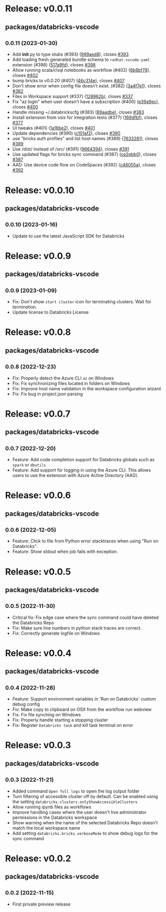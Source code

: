 # Release: v0.0.11

## packages/databricks-vscode

## <small>0.0.11 (2023-01-30)</small>

-   Add **init**.py to type stubs (#393) ([999aed8](https://github.com/databricks/databricks-vscode/commit/999aed8)), closes [#393](https://github.com/databricks/databricks-vscode/issues/393)
-   Add loading fresh generated bundle schema to `redhat.vscode-yaml` extension (#398) ([517a9fd](https://github.com/databricks/databricks-vscode/commit/517a9fd)), closes [#398](https://github.com/databricks/databricks-vscode/issues/398)
-   Allow running scala/r/sql notebooks as workflow (#402) ([6b8bf79](https://github.com/databricks/databricks-vscode/commit/6b8bf79)), closes [#402](https://github.com/databricks/databricks-vscode/issues/402)
-   bump bricks to v0.0.20 (#407) ([46c314e](https://github.com/databricks/databricks-vscode/commit/46c314e)), closes [#407](https://github.com/databricks/databricks-vscode/issues/407)
-   Don't show error when config file doesn't exist. (#382) ([3a4f7e1](https://github.com/databricks/databricks-vscode/commit/3a4f7e1)), closes [#382](https://github.com/databricks/databricks-vscode/issues/382)
-   Files in Workspace support (#337) ([128962b](https://github.com/databricks/databricks-vscode/commit/128962b)), closes [#337](https://github.com/databricks/databricks-vscode/issues/337)
-   Fix "az login" when user doesn't have a subscription (#400) ([e39a9ec](https://github.com/databricks/databricks-vscode/commit/e39a9ec)), closes [#400](https://github.com/databricks/databricks-vscode/issues/400)
-   Handle missing ~/.databrickscfg (#383) ([89aadbe](https://github.com/databricks/databricks-vscode/commit/89aadbe)), closes [#383](https://github.com/databricks/databricks-vscode/issues/383)
-   Install extension from vsix for integration tests (#377) ([169dfbf](https://github.com/databricks/databricks-vscode/commit/169dfbf)), closes [#377](https://github.com/databricks/databricks-vscode/issues/377)
-   UI tweaks (#401) ([1a16be2](https://github.com/databricks/databricks-vscode/commit/1a16be2)), closes [#401](https://github.com/databricks/databricks-vscode/issues/401)
-   Update dependencies (#390) ([c101af2](https://github.com/databricks/databricks-vscode/commit/c101af2)), closes [#390](https://github.com/databricks/databricks-vscode/issues/390)
-   use "bricks auth profiles" and list host names (#389) ([7633281](https://github.com/databricks/databricks-vscode/commit/7633281)), closes [#389](https://github.com/databricks/databricks-vscode/issues/389)
-   Use /dist/ instead of /src/ (#391) ([9664394](https://github.com/databricks/databricks-vscode/commit/9664394)), closes [#391](https://github.com/databricks/databricks-vscode/issues/391)
-   Use updated flags for bricks sync command (#387) ([ce2ebb0](https://github.com/databricks/databricks-vscode/commit/ce2ebb0)), closes [#387](https://github.com/databricks/databricks-vscode/issues/387)
-   AAD: Use device code flow on CodeSpaces (#392) ([c46055a](https://github.com/databricks/databricks-vscode/commit/c46055a)), closes [#392](https://github.com/databricks/databricks-vscode/issues/392)

# Release: v0.0.10

## packages/databricks-vscode

## <small>0.0.10 (2023-01-16)</small>

-   Update to use the latest JavaScript SDK for Databricks

# Release: v0.0.9

## packages/databricks-vscode

## <small>0.0.9 (2023-01-09)</small>

-   Fix: Don't show `start cluster` icon for terminating clusters. Wait for termination.
-   Update license to Databricks License

# Release: v0.0.8

## packages/databricks-vscode

## <small>0.0.8 (2022-12-23)</small>

-   Fix: Properly detect the Azure CLI `az` on Windows
-   Fix: Fix synchronizing files located in folders on Windows
-   Fix: Improve host name validation in the workspace configuration wizard
-   Fix: Fix bug in project.json parsing

# Release: v0.0.7

## packages/databricks-vscode

## <small>0.0.7 (2022-12-20)</small>

-   Feature: Add code completion support for Databricks globals such as `spark` or `dbutils`
-   Feature: Add support for logging in using the Azure CLI. This allows users to use the extension with Azure Active Directory (AAD).

# Release: v0.0.6

## packages/databricks-vscode

## <small>0.0.6 (2022-12-05)</small>

-   Feature: Click to file from Python error stacktraces when using "Run on Databricks".
-   Feature: Show stdout when job fails with exception.

# Release: v0.0.5

## packages/databricks-vscode

## <small>0.0.5 (2022-11-30)</small>

-   Critical fix: Fix edge case where the sync command could have deleted the Databricks Repo
-   Fix: Make sure line numbers in python stack traces are correct.
-   Fix: Correctly generate logfile on Windows

# Release: v0.0.4

## packages/databricks-vscode

## <small>0.0.4 (2022-11-28)</small>

-   Feature: Support environment variables in 'Run on Databricks' custom debug config
-   Fix: Make copy to clipboard on OSX from the workflow run webview
-   Fix: Fix file synching on Windows
-   Fix: Properly handle starting a stopping cluster
-   Fix: Register `Databricks task` and kill task terminal on error

# Release: v0.0.3

## packages/databricks-vscode

## <small>0.0.3 (2022-11-21)</small>

-   Added command `Open full logs` to open the log output folder
-   Turn filtering of accessible cluster off by default. Can be enabled using the setting `databricks.clusters.onlyShowAccessibleClusters`
-   Allow running ipynb files as workflows
-   Improve handling cases where the user doesn't hve administrator permissions in the Databricks workspace
-   Show warning when the name of the selected Databricks Repo doesn't match the local workspace name
-   Add setting `databricks.bricks.verboseMode` to show debug logs for the sync command

# Release: v0.0.2

## packages/databricks-vscode

## <small>0.0.2 (2022-11-15)</small>

-   First private preview release
